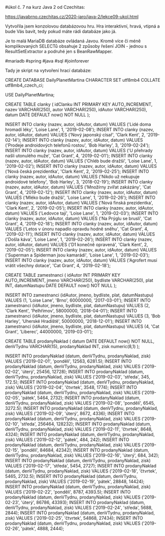 #úkol č. 7 na kurz Java 2 od Czechitas:

https://javabrno.czechitas.cz/2020-jaro/java-2/lekce09-ukol.html

Vytvořila jsem konzolovou databázovou hru. Hra interaktivní, hravá, vtipná a bude Vás bavit, tedy pokud máte rádi 
databáze jako já.

Je to malá MariaDB databáze ovládaná Javou. Kromě více či méně komplikovaných SELECTů obsahuje 2 způsoby řešení JOIN - 
jednou s ResultSetExtractor a podruhé jen s BeanRawMapper. 

#mariadb #spring #java #sql #joinforever



Tady je skript na vytvoření hrací databáze:

CREATE DATABASE DailyPlanetMartina
  CHARACTER SET utf8mb4
  COLLATE utf8mb4_czech_ci;

USE DailyPlanetMartina;

CREATE TABLE clanky (
  idClanku INT PRIMARY KEY AUTO_INCREMENT,
  nazev VARCHAR(250),
  autor VARCHAR(250),
  idAutor VARCHAR(250),
  datum DATE DEFAULT now() NOT NULL
);

INSERT INTO clanky (nazev, autor, idAutor, datum) VALUES ('Lidé doma hromadí léky', 'Loise Lane', 1, '2019-02-08');
INSERT INTO clanky (nazev, autor, idAutor, datum) VALUES ('Nový japonský císař', 'Clark Kent', 2, '2019-02-14');
INSERT INTO clanky (nazev, autor, idAutor, datum) VALUES ('Prodeje androidových telefonů rostou', 'Bob Harley', 3, '2019-02-24');
INSERT INTO clanky (nazev, autor, idAutor, datum) VALUES ('U přehrady našli utonulého muže', 'Cat Grant', 4, '2019-02-01');
INSERT INTO clanky (nazev, autor, idAutor, datum) VALUES ('Chléb bude dražší', 'Loise Lane', 1, '2019-02-02');
INSERT INTO clanky (nazev, autor, idAutor, datum) VALUES ('Nová česká prezidentka', 'Clark Kent', 2, '2019-02-25');
INSERT INTO clanky (nazev, autor, idAutor, datum) VALUES ('Nikdo už nekupuje androidové telefony', 'Bob Harley', 3, '2018-02-19');
INSERT INTO clanky (nazev, autor, idAutor, datum) VALUES ('Množírny zvířat zakázány', 'Cat Grant', 4, '2019-02-12');
INSERT INTO clanky (nazev, autor, idAutor, datum) VALUES ('Mléko bude dražší', 'Loise Lane', 1, '2019-02-26');
INSERT INTO clanky (nazev, autor, idAutor, datum) VALUES ('Nová finská prezidentka', 'Clark Kent', 2, '2019-02-05');
INSERT INTO clanky (nazev, autor, idAutor, datum) VALUES ('Ledovce tají', 'Loise Lane', 1, '2019-02-03');
INSERT INTO clanky (nazev, autor, idAutor, datum) VALUES ('Na Prýglu se bruslí', 'Cat Grant', 4, '2019-02-18');
INSERT INTO clanky (nazev, autor, idAutor, datum) VALUES ('Letos v únoru napadlo opravdu hodně sněhu', 'Cat Grant', 4, '2019-02-11');
INSERT INTO clanky (nazev, autor, idAutor, datum) VALUES ('Došla káva', 'Loise Lane', 1, '2019-02-26');
INSERT INTO clanky (nazev, autor, idAutor, datum) VALUES ('D1 konečně opravená', 'Clark Kent', 2, '2019-02-05');
INSERT INTO clanky (nazev, autor, idAutor, datum) VALUES ('Superman a Spiderman jsou kamarádi', 'Loise Lane', 1, '2019-02-03');
INSERT INTO clanky (nazev, autor, idAutor, datum) VALUES ('Agrofert musí vrátit všechny dotace', 'Cat Grant', 4, '2019-02-18');




CREATE TABLE zamestnanci (
  idAutor INT PRIMARY KEY AUTO_INCREMENT,
  jmeno VARCHAR(250),
  bydliste VARCHAR(250),
  plat INT,
  datumNastupu DATE DEFAULT now() NOT NULL
);


INSERT INTO zamestnanci (idAutor, jmeno, bydliste, plat, datumNastupu) VALUES (1, 'Loise Lane', 'Brno', 60000000, '2017-03-01');
INSERT INTO zamestnanci (idAutor, jmeno, bydliste, plat, datumNastupu) VALUES (2, 'Clark Kent', 'Pelhřimov', 58000000, '2018-04-01');
INSERT INTO zamestnanci (idAutor, jmeno, bydliste, plat, datumNastupu) VALUES (3, 'Bob Harley', 'Uherské Hradiště', 50000000, '2018-12-01');
INSERT INTO zamestnanci (idAutor, jmeno, bydliste, plat, datumNastupu) VALUES (4, 'Cat Grant', 'Liberec', 44000000, '2019-03-01');



CREATE TABLE prodanyNaklad ( 
  datum DATE DEFAULT now() NOT NULL,
  denVTydnu VARCHAR(15),
  prodanyNaklad INT,
  zisk numeric(8,1)
);	
  
	
INSERT INTO prodanyNaklad (datum, denVTydnu, prodanyNaklad, zisk) VALUES ('2019-02-01', 'pondělí', 12563, 6281.5);
INSERT INTO prodanyNaklad (datum, denVTydnu, prodanyNaklad, zisk) VALUES ('2019-02-02', 'úterý', 25456, 12728);
INSERT INTO prodanyNaklad (datum, denVTydnu, prodanyNaklad, zisk) VALUES ('2019-02-03', 'středa', 345, 172.5);
INSERT INTO prodanyNaklad (datum, denVTydnu, prodanyNaklad, zisk) VALUES ('2019-02-04', 'čtvrtek', 3548, 1774);
INSERT INTO prodanyNaklad (datum, denVTydnu, prodanyNaklad, zisk) VALUES ('2019-02-05', 'pátek', 5464, 2732);
INSERT INTO prodanyNaklad (datum, denVTydnu, prodanyNaklad, zisk) VALUES ('2019-02-08', 'pondělí', 6545, 3272.5);
INSERT INTO prodanyNaklad (datum, denVTydnu, prodanyNaklad, zisk) VALUES ('2019-02-09', 'úterý', 8672, 4336);
INSERT INTO prodanyNaklad (datum, denVTydnu, prodanyNaklad, zisk) VALUES ('2019-02-10', 'středa', 256464, 128232);
INSERT INTO prodanyNaklad (datum, denVTydnu, prodanyNaklad, zisk) VALUES ('2019-02-11', 'čtvrtek', 8648, 4324);
INSERT INTO prodanyNaklad (datum, denVTydnu, prodanyNaklad, zisk) VALUES ('2019-02-12', 'pátek', 484, 242);
INSERT INTO prodanyNaklad (datum, denVTydnu, prodanyNaklad, zisk) VALUES ('2019-02-15', 'pondělí', 84684, 42342);
INSERT INTO prodanyNaklad (datum, denVTydnu, prodanyNaklad, zisk) VALUES ('2019-02-16', 'úterý', 684, 342);
INSERT INTO prodanyNaklad (datum, denVTydnu, prodanyNaklad, zisk) VALUES ('2019-02-17', 'středa', 5454, 2727);
INSERT INTO prodanyNaklad (datum, denVTydnu, prodanyNaklad, zisk) VALUES ('2019-02-18', 'čtvrtek', 5465, 2732.5);
INSERT INTO prodanyNaklad (datum, denVTydnu, prodanyNaklad, zisk) VALUES ('2019-02-19', 'pátek', 28848, 14424);
INSERT INTO prodanyNaklad (datum, denVTydnu, prodanyNaklad, zisk) VALUES ('2019-02-22', 'pondělí', 8787, 4393.5);
INSERT INTO prodanyNaklad (datum, denVTydnu, prodanyNaklad, zisk) VALUES ('2019-02-23', 'úterý', 86786, 43393);
INSERT INTO prodanyNaklad (datum, denVTydnu, prodanyNaklad, zisk) VALUES ('2019-02-24', 'středa', 5688, 2844);
INSERT INTO prodanyNaklad (datum, denVTydnu, prodanyNaklad, zisk) VALUES ('2019-02-25', 'čtvrtek', 54868, 27434);
INSERT INTO prodanyNaklad (datum, denVTydnu, prodanyNaklad, zisk) VALUES ('2019-02-26', 'pátek', 4888, 2444);
